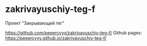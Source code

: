 # zakrivayuschiy-teg-f
Проект "Закрывающий тег"

https://github.com/peeercyyy/zakrivayuschiy-teg-f/
Github pages: https://peeercyyy.github.io/zakrivayuschiy-teg-f/
